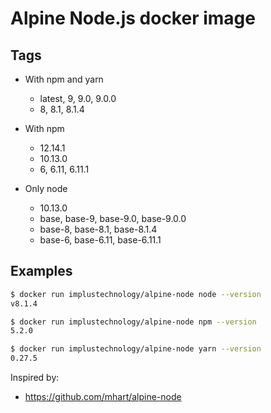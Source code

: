 # Alpine Node.js docker image

## Tags

- With npm and yarn

  - latest, 9, 9.0, 9.0.0
  - 8, 8.1, 8.1.4

- With npm

  - 12.14.1
  - 10.13.0
  - 6, 6.11, 6.11.1

- Only node
  - 10.13.0
  - base, base-9, base-9.0, base-9.0.0
  - base-8, base-8.1, base-8.1.4
  - base-6, base-6.11, base-6.11.1

## Examples

```sh
$ docker run implustechnology/alpine-node node --version
v8.1.4

$ docker run implustechnology/alpine-node npm --version
5.2.0

$ docker run implustechnology/alpine-node yarn --version
0.27.5
```

Inspired by:

- https://github.com/mhart/alpine-node
